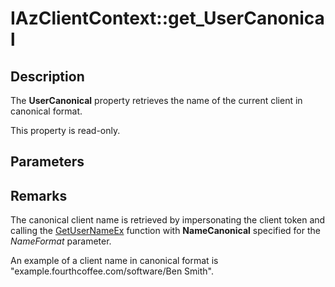 # IAzClientContext::get_UserCanonical

## Description

The **UserCanonical** property retrieves the name of the current client in canonical format.

This property is read-only.

## Parameters

## Remarks

The canonical client name is retrieved by impersonating the client token and calling the [GetUserNameEx](https://learn.microsoft.com/windows/desktop/api/secext/nf-secext-getusernameexa) function with **NameCanonical** specified for the *NameFormat* parameter.

An example of a client name in canonical format is "example.fourthcoffee.com/software/Ben Smith".